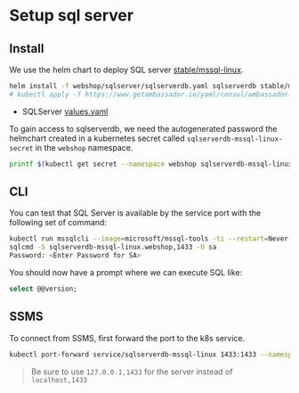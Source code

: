 # Setup sql server

## Install

We use the helm chart to deploy SQL server [stable/mssql-linux](https://github.com/helm/charts/tree/master/stable/mssql-linux).

```bash
helm install -f webshop/sqlserver/sqlserverdb.yaml sqlserverdb stable/mssql-linux --namespace=webshop
# kubectl apply -f https://www.getambassador.io/yaml/consul/ambassador-consul-connector.yaml --namespace=webshop
```

* SQLServer [values.yaml](https://github.com/helm/charts/blob/master/stable/mssql-linux/values.yaml)

To gain access to sqlserverdb, we need the autogenerated password the helmchart created in a kubernetes secret called `sqlserverdb-mssql-linux-secret` in the `webshop` namespace.

```bash
printf $(kubectl get secret --namespace webshop sqlserverdb-mssql-linux-secret -o jsonpath="{.data.sapassword}" | base64 --decode);echo
```

## CLI

You can test that SQL Server is available by the service port with the following set of command:

```bash
kubectl run mssqlcli --image=microsoft/mssql-tools -ti --restart=Never --rm=true -- /bin/bash
sqlcmd -S sqlserverdb-mssql-linux.webshop,1433 -U sa
Password: <Enter Password for SA>
```

You should now have a prompt where we can execute SQL like:

```sql
select @@version;
```

## SSMS

To connect from SSMS, first forward the port to the k8s service.

```bash
kubectl port-forward service/sqlserverdb-mssql-linux 1433:1433 --namespace webshop
```

> Be sure to use `127.0.0.1,1433` for the server instead of `localhost,1433`
